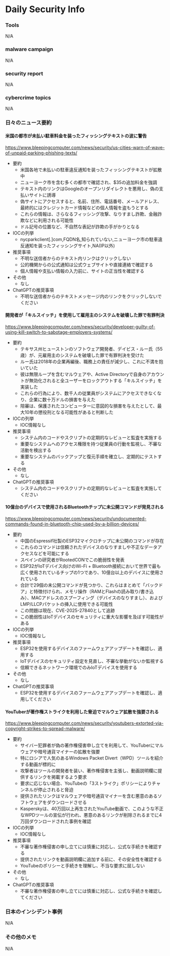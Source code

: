 # Daily Security Info

### Tools
N/A

### malware campaign
N/A

### security report
N/A

### cybercrime topics
N/A

### 日々のニュース要約

#### 米国の都市が未払い駐車料金を装ったフィッシングテキストの波に警告
https://www.bleepingcomputer.com/news/security/us-cities-warn-of-wave-of-unpaid-parking-phishing-texts/

- 要約
    - 米国各地で未払いの駐車違反通知を装ったフィッシングテキストが拡散中
    - ニューヨーク市を含む多くの都市で確認され、$35の追加料金を強調
    - テキスト内のリンクはGoogleのオープンリダイレクトを悪用し、偽の支払いサイトに誘導
    - 偽サイトにアクセスすると、名前、住所、電話番号、メールアドレス、最終的にはクレジットカード情報などの個人情報を盗もうとする
    - これらの情報は、さらなるフィッシング攻撃、なりすまし詐欺、金融詐欺などに利用される可能性
    - ドル記号の位置など、不自然な表記が詐欺の手がかりとなる
- IOCの列挙
    - nycparkclient[.]com,FQDN名,知られていない,ニューヨーク市の駐車違反通知を装ったフィッシングサイト,NA(IP以外)
- 推奨事項
    - 不明な送信者からのテキスト内リンクはクリックしない
    - 公的機関からの公式通知は公式ウェブサイトや直接連絡で確認する
    - 個人情報や支払い情報の入力前に、サイトの正当性を確認する
- その他
    - なし
- ChatGPTの推奨事項
    - 不明な送信者からのテキストメッセージ内のリンクをクリックしないでください

#### 開発者が「キルスイッチ」を使用して雇用主のシステムを破壊した罪で有罪判決
https://www.bleepingcomputer.com/news/security/developer-guilty-of-using-kill-switch-to-sabotage-employers-systems/

- 要約
    - テキサス州ヒューストンのソフトウェア開発者、デイビス・ルー氏（55歳）が、元雇用主のシステムを破壊した罪で有罪判決を受けた
    - ルー氏は2018年の企業再編後、職務上の責任が減少し、これに不満を抱いていた
    - 彼は無限ループを含むマルウェアや、Active Directoryで自身のアカウントが無効化されると全ユーザーをロックアウトする「キルスイッチ」を実装した
    - これらの行為により、数千人の従業員がシステムにアクセスできなくなり、企業に数十万ドルの損害を与えた
    - 陪審は、保護されたコンピューターに意図的な損害を与えたとして、最大10年の懲役刑となる可能性があると判断した
- IOCの列挙
    - IOC情報なし
- 推奨事項
    - システム内のコードやスクリプトの定期的なレビューと監査を実施する
    - 重要なシステムへのアクセス権限を持つ従業員の行動を監視し、不審な活動を検出する
    - 重要なシステムのバックアップと復元手順を確立し、定期的にテストする
- その他
    - なし
- ChatGPTの推奨事項
    - システム内のコードやスクリプトの定期的なレビューと監査を実施してください

#### 10億台のデバイスで使用されるBluetoothチップに未公開コマンドが発見される
https://www.bleepingcomputer.com/news/security/undocumented-commands-found-in-bluetooth-chip-used-by-a-billion-devices/

- 要約
    - 中国のEspressif社製のESP32マイクロチップに未公開のコマンドが存在
    - これらのコマンドは信頼されたデバイスのなりすましや不正なデータアクセスなどを可能にする
    - スペインの研究者がRootedCONでこの脆弱性を発表
    - ESP32がIoTデバイス向けのWi-Fi + Bluetooth接続において世界で最も広く使用されているチップの1つであり、10億台以上のデバイスに使用されている
    - 合計で29個の未公開コマンドが見つかり、これらはまとめて「バックドア」と特徴付けられ、メモリ操作（RAMとFlashの読み取り/書き込み）、MACアドレスのスプーフィング（デバイスのなりすまし）、およびLMP/LLCPパケットの挿入に使用できる可能性
    - この問題は現在、CVE-2025-27840として追跡
    - この脆弱性はIoTデバイスのセキュリティに重大な影響を及ぼす可能性がある
- IOCの列挙
    - IOC情報なし
- 推奨事項
    - ESP32を使用するデバイスのファームウェアアップデートを確認し、適用する
    - IoTデバイスのセキュリティ設定を見直し、不審な挙動がないか監視する
    - 信頼できるネットワーク環境でのみIoTデバイスを使用する
- その他
    - なし
- ChatGPTの推奨事項
    - ESP32を使用するデバイスのファームウェアアップデートを確認し、適用してください

#### YouTuberが著作権ストライクを利用した脅迫でマルウェア拡散を強要される
https://www.bleepingcomputer.com/news/security/youtubers-extorted-via-copyright-strikes-to-spread-malware/

- 要約
    - サイバー犯罪者が偽の著作権侵害申し立てを利用して、YouTuberにマルウェアや暗号通貨マイナーの拡散を強要
    - 特にロシアで人気のあるWindows Packet Divert（WPD）ツールを紹介する動画が標的に
    - 攻撃者はツールの開発者を装い、著作権侵害を主張し、動画説明欄に提供するリンクを掲載するよう要求
    - 要求に応じない場合、YouTubeの「3ストライク」ポリシーによりチャンネルが停止されると脅迫
    - 提供されたリンクはマルウェアや暗号通貨マイナーを含む悪意のあるソフトウェアをダウンロードさせる
    - Kasperskyは、40万回以上再生されたYouTube動画で、このような不正なWPDツールの宣伝が行われ、悪意のあるリンクが削除されるまでに4万回ダウンロードされた事例を確認
- IOCの列挙
    - IOC情報なし
- 推奨事項
    - 不審な著作権侵害の申し立てには慎重に対応し、公式な手続きを確認する
    - 提供されたリンクを動画説明欄に追加する前に、その安全性を確認する
    - YouTubeのポリシーと手続きを理解し、不当な要求に屈しない
- その他
    - なし
- ChatGPTの推奨事項
    - 不審な著作権侵害の申し立てには慎重に対応し、公式な手続きを確認してください

### 日本のインシデント事例
N/A

### その他のメモ
N/A